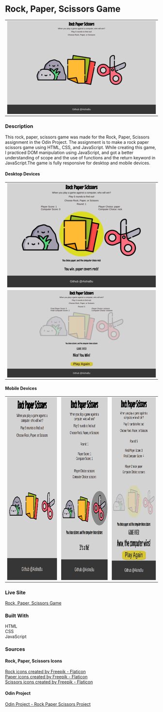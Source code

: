 # Rock, Paper, Scissors Game

<table>
    <tr>
    <td><img src="./rps-images/readmefile-desktopone.png"></td>
    </tr>
</table>

### Description
This rock, paper, scissors game was made for the Rock, Paper, Scissors assignment in the Odin Project. The assignment is to make a rock paper scissors game using HTML, CSS, and JavaScript. While creating this game, I practiced DOM manipulation using JavaScript, and got a better understanding of scope and the use of functions and the return keyword in JavaScript.The game is fully responsive for desktop and mobile devices. 

#### Desktop Devices
<table>
    <tr><td><img src="./rps-images/readmefile-desktoptwo.png"></td></tr>
    <tr><td><img src="./rps-images/readmefile-desktopthree.png"></td></tr>
</table>

#### Mobile Devices
<table>
    <tr>
    <td><img src="./rps-images/readmefile-mobileone.png" height = "600" width = "auto"></td>
    <td><img src="./rps-images/readmefile-mobiletwo.png" height = "600" width = "auto"></td>
     <td><img src="./rps-images/readmefile-mobilethree.png" height= "600" width = "auto"></td>
     </tr>
</table>

### Live Site
[Rock, Paper, Scissors Game](https://aishabu.github.io/rock-paper-scissors/)

### Built With 
HTML <br>
CSS<br>
JavaScript<br>

### Sources
#### Rock, Paper, Scissors Icons 
<a href="https://www.flaticon.com/free-icons/rock" title="rock icons">Rock icons created by Freepik - Flaticon</a><br>
<a href="https://www.flaticon.com/free-icons/paper" title="paper icons">Paper icons created by Freepik - Flaticon</a><br>
<a href="https://www.flaticon.com/free-icons/scissors" title="scissors icons">Scissors icons created by Freepik - Flaticon</a>

#### Odin Project
[Odin Project - Rock Paper Scissors Project](https://www.theodinproject.com/lessons/foundations-rock-paper-scissors)
